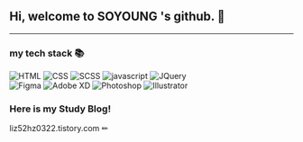 ## Hi, welcome to **SOYOUNG** 's github. 👋

___
### my tech stack 📚

![HTML](https://img.shields.io/badge/HTML5-E34F26?style=flat-square&logo=HTML5&logoColor=white)
![CSS](https://img.shields.io/badge/CSS3-1572B6?style=flat-square&logo=CSS3&logoColor=white)
![SCSS](https://img.shields.io/badge/Sass-CC6699?style=flat-square&logo=Sass&logoColor=white)
![javascript](https://img.shields.io/badge/JavaScript-F7DF1E?style=flat-square&labelColor=F7DF1E&logo=JavaScript&logoColor=black)
![JQuery](https://img.shields.io/badge/jQuery-0769AD?style=flat-square&logo=jQuery&logoColor=black)
<br>
![Figma](https://img.shields.io/badge/Figma-F24E1E?style=flat-square&logo=Figma&logoColor=white)
![Adobe XD](https://img.shields.io/badge/AdobeXD-FF61F6?style=flat-square&logo=AdobeXD&logoColor=white)
![Photoshop](https://img.shields.io/badge/Photoshop-31A8FF?style=flat-square&logo=AdobePhotoshop&logoColor=white)
![Illustrator](https://img.shields.io/badge/Illustrator-FF9A00?style=flat-square&logo=AdobeIllustrator&logoColor=white)


### Here is my Study Blog!
liz52hz0322.tistory.com  ✏

